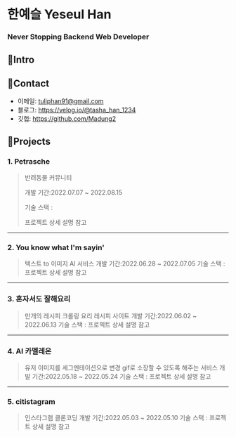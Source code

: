 # 한예슬 Yeseul Han
### Never Stopping Backend Web Developer




## 📌Intro


## 📌Contact

* 이메일: tuliphan91@gmail.com
* 블로그: https://velog.io/@tasha_han_1234
* 깃헙: https://github.com/Madung2

## 📌Projects


### 1. Petrasche
> 반려동물 커뮤니티
> 
> 개발 기간:2022.07.07 ~ 2022.08.15
> 
> 기술 스택 :
> 
> 프로젝트 상세 설명 참고

<hr>

### 2. You know what I'm sayin'
> 텍스트 to 이미지 AI 서비스
> 개발 기간:2022.06.28 ~ 2022.07.05
> 기술 스택 :
> 프로젝트 상세 설명 참고

<hr>

### 3. 혼자서도 잘해요리
> 만개의 레시피 크롤링 요리 레시피 사이트
> 개발 기간:2022.06.02 ~ 2022.06.13
> 기술 스택 :
> 프로젝트 상세 설명 참고

<hr>

### 4. AI 카멜레온
> 유저 이미지를 세그멘테이션으로 변경 gif로 소장할 수 있도록 해주는 서비스
> 개발 기간:2022.05.18 ~ 2022.05.24
> 기술 스택 :
> 프로젝트 상세 설명 참고

<hr>

### 5. citistagram
> 인스타그램 클론코딩
> 개발 기간:2022.05.03 ~ 2022.05.10
> 기술 스택 :
> 프로젝트 상세 설명 참고


